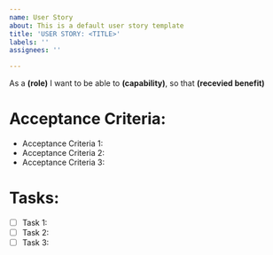 ```yaml
---
name: User Story
about: This is a default user story template
title: 'USER STORY: <TITLE>'
labels: ''
assignees: ''

---
```


As a **(role)** I want to be able to **(capability)**, so that **(recevied benefit)**

# Acceptance Criteria:

* Acceptance Criteria 1:
* Acceptance Criteria 2:
* Acceptance Criteria 3:

# Tasks:

- [ ] Task 1:
- [ ] Task 2:
- [ ] Task 3:

